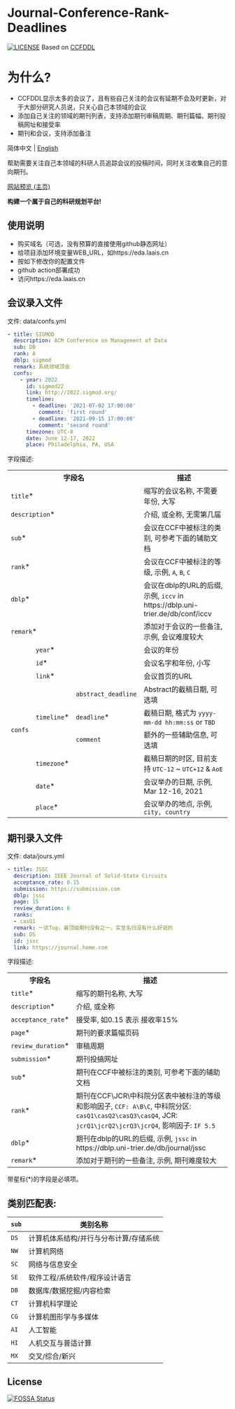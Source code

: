 # Journal-Conference-Rank-Deadlines

[![LICENSE](https://img.shields.io/github/license/ccfddl/ccf-deadlines)](https://github.com/ccfddl/ccf-deadlines/blob/main/LICENSE) 
Based on [CCFDDL](https://github.com/ccfddl/ccf-deadlines)

# 为什么?
- CCFDDL显示太多的会议了，且有些自己关注的会议有延期不会及时更新，对于大部分研究人员说，只关心自己本领域的会议
- 添加自己关注的领域的期刊列表，支持添加期刊审稿周期、期刊篇幅、期刊投稿网址和接受率
- 期刊和会议，支持添加备注

简体中文 | [English](./README.md)

帮助需要关注自己本领域的科研人员追踪会议的投稿时间，同时关注收集自己的意向期刊。

[网站预览 (主页)](https://eda.laais.cn/)
<!-- | <div style="width:330px">[网站预览 (主页)](https://ccfddl.github.io/)</div> | <div style="width:330px">[表格预览](https://ccfddl.top/) <br> [无需科学上网]</div> |
| :----: | :----: |
| <img src=".readme_assets/screenshot_website.png" width="300px"/> | <img src=".readme_assets/screenshot_tabular.png" width="300px"/> | -->


**构建一个属于自己的科研规划平台!**
## 使用说明
- 购买域名（可选，没有预算的直接使用github静态网址）
- 给项目添加环境变量WEB_URL，如https://eda.laais.cn
- 按如下修改你的配置文件
- github action部署成功
- 访问https://eda.laais.cn


## 会议录入文件

文件: data/confs.yml

```yaml
- title: SIGMOD
  description: ACM Conference on Management of Data
  sub: DB
  rank: A
  dblp: sigmod
  remark: 系统领域顶会
  confs:
    - year: 2022
      id: sigmod22
      link: http://2022.sigmod.org/
      timeline:
        - deadline: '2021-07-02 17:00:00'
          comment: 'first round'
        - deadline: '2021-09-15 17:00:00'
          comment: 'second round'
      timezone: UTC-8
      date: June 12-17, 2022
      place: Philadelphia, PA, USA
```

字段描述:

<table>
   <tr>
      <th colspan="3">字段名</th>
      <th>描述</th>
   </tr>
   <tr>
      <td colspan="3"><code>title</code>*</td>
      <td>缩写的会议名称, 不需要年份, 大写</td>
   </tr>
   <tr>
      <td colspan="3"><code>description</code>*</td>
      <td>介绍, 或全称, 无需第几届</td>
   </tr>
   <tr>
      <td colspan="3"><code>sub</code>*</td>
      <td>会议在CCF中被标注的类别, 可参考下面的辅助文档</td>
   </tr>
   <tr>
      <td colspan="3"><code>rank</code>*</td>
      <td>会议在CCF中被标注的等级, 示例, <code>A</code>, <code>B</code>, <code>C</code></td>
   </tr>
   <tr>
      <td colspan="3"><code>dblp</code>*</td>
      <td>会议在dblp的URL的后缀, 示例, <code>iccv</code> in https://dblp.uni-trier.de/db/conf/iccv</td>
   </tr>
   <tr>
      <td colspan="3"><code>remark</code>*</td>
      <td>添加对于会议的一些备注, 示例, 会议难度较大 </td>
   </tr>
   <tr>
      <td rowspan="9"><code>confs</code></td>
      <td colspan="2"><code>year</code>*</td>
      <td>会议的年份</td>
   </tr>
   <tr>
      <td colspan="2"><code>id</code>*</td>
      <td>会议名字和年份, 小写</td>
   </tr>
   <tr>
      <td colspan="2"><code>link</code>*</td>
      <td>会议首页的URL</td>
   </tr>
   <tr>
      <td rowspan="3"><code>timeline</code>*</td>
      <td><code>abstract_deadline</code></td>
      <td>Abstract的截稿日期, 可选填</td>
   </tr>
   <tr>
      <td><code>deadline</code>*</td>
      <td>截稿日期, 格式为 <code>yyyy-mm-dd hh:mm:ss</code> or <code>TBD</code></td>
   </tr>
   <tr>
      <td><code>comment</code></td>
      <td>额外的一些辅助信息, 可选填</td>
   </tr>
   <tr>
      <td colspan="2"><code>timezone</code>*</td>
      <td>截稿日期的时区, 目前支持 <code>UTC-12</code> ~ <code>UTC+12</code> & <code>AoE</code></td>
   </tr>
   <tr>
      <td colspan="2"><code>date</code>*</td>
      <td>会议举办的日期, 示例, Mar 12-16, 2021</td>
   </tr>
   <tr>
      <td colspan="2"><code>place</code>*</td>
      <td>会议举办的地点, 示例, <code>city, country</code></td>
   </tr>
</table>

## 期刊录入文件

文件: data/jours.yml

```yaml
- title: JSSC
  description: IEEE Journal of Solid-State Circuits
  acceptance_rate: 0.15
  submission: https://submission.com
  dblp: jssc
  page: 15
  review_duration: 6
  ranks:
  - casQ1
  remark: 一区Top，最顶级期刊没有之一，实至名归没有什么好说的
  sub: DS
  id: jssc
  link: https://journal.home.com
```

字段描述:

<table>
   <tr>
      <th colspan="3">字段名</th>
      <th>描述</th>
   </tr>
   <tr>
      <td colspan="3"><code>title</code>*</td>
      <td>缩写的期刊名称, 大写</td>
   </tr>
   <tr>
      <td colspan="3"><code>description</code>*</td>
      <td>介绍, 或全称</td>
   </tr>
   <tr>
      <td colspan="3"><code>acceptance_rate</code>*</td>
      <td>接受率, 如0.15 表示 接收率15%</td>
   </tr>
   <tr>
      <td colspan="3"><code>page</code>*</td>
      <td>期刊的要求篇幅页码</td>
   </tr>
   <tr>
      <td colspan="3"><code>review_duration</code>*</td>
      <td>审稿周期</td>
   </tr>
   <tr>
      <td colspan="3"><code>submission</code>*</td>
      <td>期刊投搞网址</td>
   </tr>
   <tr>
      <td colspan="3"><code>sub</code>*</td>
      <td>期刊在CCF中被标注的类别, 可参考下面的辅助文档</td>
   </tr>
   <tr>
      <td colspan="3"><code>rank</code>*</td>
      <td>期刊在CCF\JCR\中科院分区表中被标注的等级和影响因子, <code>CCF: A\B\C</code>, 中科院分区: <code> casQ1\casQ2\casQ3\casQ4</code>, JCR: <code>jcrQ1\jcrQ2\jcrQ3\jcrQ4</code>, 影响因子: <code>IF 5.5</code></td>
   </tr>
   <tr>
      <td colspan="3"><code>dblp</code>*</td>
      <td>期刊在dblp的URL的后缀, 示例, <code>jssc</code> in https://dblp.uni-trier.de/db/journal/jssc</td>
   </tr>
   <tr>
      <td colspan="3"><code>remark</code>*</td>
      <td>添加对于期刊的一些备注, 示例, 期刊难度较大 </td>
   </tr>
</table>

带星标(*)的字段是必填项。

## 类别匹配表:

| `sub` | 类别名称 |
| ----------- | --------------------------------------------------------- |
| `DS`        | 计算机体系结构/并行与分布计算/存储系统                    |
| `NW`        | 计算机网络                                                |
| `SC`        | 网络与信息安全                                            |
| `SE`        | 软件工程/系统软件/程序设计语言                            |
| `DB`        | 数据库/数据挖掘/内容检索                                  |
| `CT`        | 计算机科学理论                                            |
| `CG`        | 计算机图形学与多媒体                                      |
| `AI`        | 人工智能                                                  |
| `HI`        | 人机交互与普适计算                                        |
| `MX`       | 交叉/综合/新兴                                            |

## License

[![FOSSA Status](https://app.fossa.com/api/projects/git%2Bgithub.com%2Fccfddl%2Fccf-deadlines.svg?type=large)](https://app.fossa.com/projects/git%2Bgithub.com%2Fccfddl%2Fccf-deadlines?ref=badge_large)

